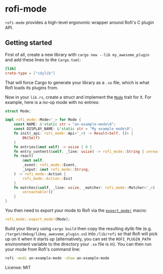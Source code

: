 # rofi-mode

`rofi-mode` provides a high-level ergonomic wrapper around Rofi's C plugin API.

## Getting started

First of all,
create a new library with `cargo new --lib my_awesome_plugin`
and add these lines to the `Cargo.toml`:

```toml
[lib]
crate-type = ["cdylib"]
```

That will force Cargo to generate your library as a `.so` file,
which is what Rofi loads its plugins from.

Now in your `lib.rs`,
create a struct and implement the [`Mode`] trait for it.
For example, here is a no-op mode with no entries:

```rust
struct Mode;

impl rofi_mode::Mode<'_> for Mode {
    const NAME: &'static str = "an-example-mode\0";
    const DISPLAY_NAME: &'static str = "My example mode\0";
    fn init(_api: rofi_mode::Api<'_>) -> Result<Self, ()> {
        Ok(Self)
    }
    fn entries(&mut self) -> usize { 0 }
    fn entry_content(&self, _line: usize) -> rofi_mode::String { unreachable!() }
    fn react(
        &mut self,
        _event: rofi_mode::Event,
        _input: &mut rofi_mode::String,
    ) -> rofi_mode::Action {
        rofi_mode::Action::Exit
    }
    fn matches(&self, _line: usize, _matcher: rofi_mode::Matcher<'_>) -> bool {
        unreachable!()
    }
}
```

You then need to export your mode to Rofi via the [`export_mode!`] macro:

```rust
rofi_mode::export_mode!(Mode);
```

Build your library using `cargo build`
then copy the resulting dylib file
(e.g. `/target/debug/libmy_awesome_plugin.so`)
into `/lib/rofi`
so that Rofi will pick up on it
when it starts up
(alternatively,
you can set the `ROFI_PLUGIN_PATH` environment variable
to the directory your `.so` file is in).
You can then run your mode from Rofi's command line:

```sh
rofi -modi an-example-mode -show an-example-mode
```


[`Mode`]: https://docs.rs/rofi-mode/latest/rofi_mode/trait.Mode.html
[`export_mode!`]: https://docs.rs/rofi-mode/latest/rofi_mode/macro.export_mode.html

License: MIT
